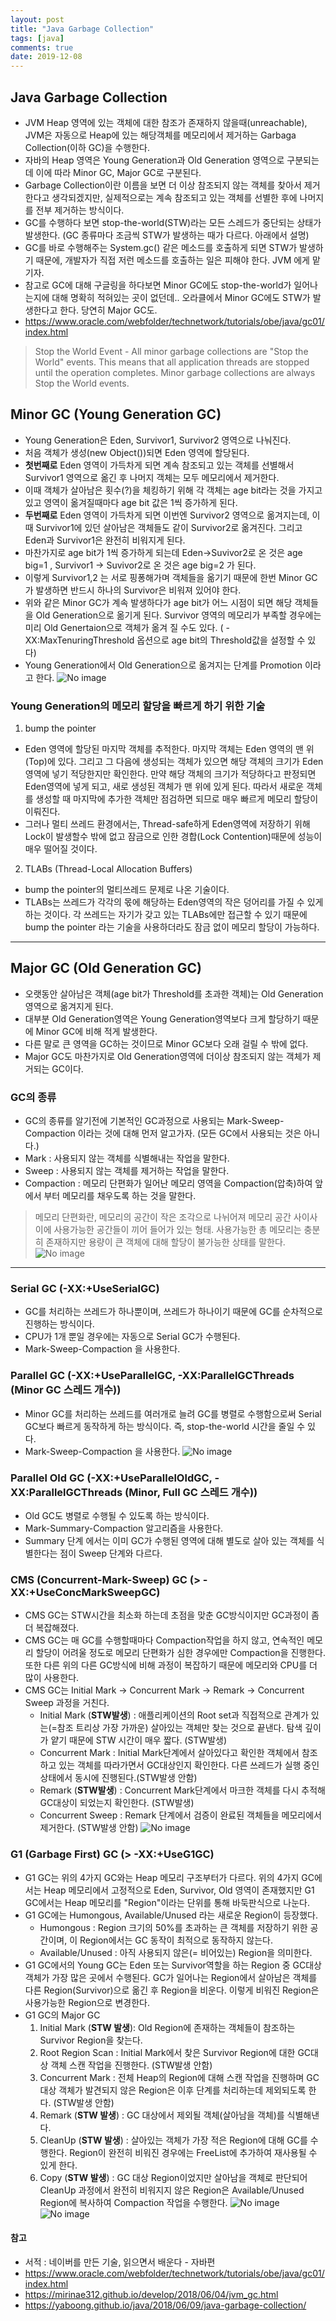 ```yaml
---
layout: post
title: "Java Garbage Collection"
tags: [java]
comments: true
date: 2019-12-08
---
```


## Java Garbage Collection
- JVM Heap 영역에 있는 객체에 대한 참조가 존재하지 않을때(unreachable), JVM은 자동으로 Heap에 있는 해당객체를 메모리에서 제거하는 Garbaga Collection(이하 GC)을 수행한다.
- 자바의 Heap 영역은 Young Generation과 Old Generation 영역으로 구분되는데 이에 따라 Minor GC, Major GC로 구분된다.
- Garbage Collection이란 이름을 보면 더 이상 참조되지 않는 객체를 찾아서 제거한다고 생각되겠지만, 실제적으로는 계속 참조되고 있는 객체를 선별한 후에 나머지를 전부 제거하는 방식이다.
- GC를 수행하다 보면 stop-the-world(STW)라는 모든 스레드가 중단되는 상태가 발생한다. (GC 종류마다 조금씩 STW가 발생하는 때가 다르다. 아래에서 설명)
- GC를 바로 수행해주는 System.gc() 같은 메소드를 호출하게 되면 STW가 발생하기 때문에, 개발자가 직접 저런 메소드를 호출하는 일은 피해야 한다. JVM 에게 맡기자.
- 참고로 GC에 대해 구글링을 하다보면 Minor GC에도 stop-the-world가 일어나는지에 대해 명확히 적혀있는 곳이 없던데.. 오라클에서 Minor GC에도 STW가 발생한다고 한다. 당연히 Major GC도.
- <https://www.oracle.com/webfolder/technetwork/tutorials/obe/java/gc01/index.html>
> Stop the World Event - All minor garbage collections are "Stop the World" events. This means that all application threads are stopped until the operation completes. Minor garbage collections are always Stop the World events.


## Minor GC (Young Generation GC)
- Young Generation은 Eden, Survivor1, Survivor2 영역으로 나눠진다.
- 처음 객체가 생성(new Object())되면 Eden 영역에 할당된다.
- **첫번째로** Eden 영역이 가득차게 되면 계속 참조되고 있는 객체를 선별해서 Survivor1 영역으로 옮긴 후 나머지 객체는 모두 메모리에서 제거한다. 
- 이때 객체가 살아남은 횟수(?)을 체킹하기 위해 각 객체는 age bit라는 것을 가지고 있고 영역이 옮겨질때마다 age bit 값은 1씩 증가하게 된다.
- **두번째로** Eden 영역이 가득차게 되면 이번엔 Survivor2 영역으로 옮겨지는데, 이때 Survivor1에 있던 살아남은 객체들도 같이 Survivor2로 옮겨진다. 그리고 Eden과 Survivor1은 완전히 비워지게 된다.
- 마찬가지로 age bit가 1씩 증가하게 되는데 Eden->Suvivor2로 온 것은 age big=1 , Survivor1 -> Suvivor2로 온 것은 age big=2 가 된다.
- 이렇게 Survivor1,2 는 서로 핑퐁해가며 객체들을 옮기기 때문에 한번 Minor GC가 발생하면 반드시 하나의 Survivor은 비워져 있어야 한다.
- 위와 같은 Minor GC가 계속 발생하다가 age bit가 어느 시점이 되면 해당 객체들을 Old Generation으로 옮기게 된다. Survivor 영역의 메모리가 부족할 경우에는 미리 Old Genertaion으로 객체가 옮겨 질 수도 있다. ( -XX:MaxTenuringThreshold 옵션으로 age bit의 Threshold값을 설정할 수 있다)
- Young Generation에서 Old Generation으로 옮겨지는 단계를 Promotion 이라고 한다.
![No image](/assets/posts/20191208/minor_gc.png)

### Young Generation의 메모리 할당을 빠르게 하기 위한 기술
1. bump the pointer
- Eden 영역에 할당된 마지막 객체를 추적한다. 마지막 객체는 Eden 영역의 맨 위(Top)에 있다. 그리고 그 다음에 생성되는 객체가 있으면 해당 객체의 크기가 Eden 영역에 넣기 적당한지만 확인한다. 만약 해당 객체의 크기가 적당하다고 판정되면 Eden영역에 넣게 되고, 새로 생성된 객체가 맨 위에 있게 된다. 따라서 새로운 객체를 생성할 때 마지막에 추가한 객체만 점검하면 되므로 매우 빠르게 메모리 할당이 이뤄진다.
- 그러나 멀티 쓰레드 환경에서는, Thread-safe하게 Eden영역에 저장하기 위해 Lock이 발생할수 밖에 없고 잠금으로 인한 경합(Lock Contention)때문에 성능이 매우 떨어질 것이다.

2. TLABs (Thread-Local Allocation Buffers)
- bump the pointer의 멀티쓰레드 문제로 나온 기술이다.
- TLABs는 쓰레드가 각각의 몫에 해당하는 Eden영역의 작은 덩어리를 가질 수 있게 하는 것이다. 각 쓰레드는 자기가 갖고 있는 TLABs에만 접근할 수 있기 때문에 bump the pointer 라는 기술을 사용하더라도 잠금 없이 메모리 할당이 가능하다. 

------
## Major GC (Old Generation GC)
- 오랫동안 살아남은 객체(age bit가 Threshold를 초과한 객체)는 Old Generation 영역으로 옮겨지게 된다.
- 대부분 Old Generation영역은 Young Generation영역보다 크게 할당하기 때문에 Minor GC에 비해 적게 발생한다. 
- 다른 말로 큰 영역을 GC하는 것이므로 Minor GC보다 오래 걸릴 수 밖에 없다.
- Major GC도 마찬가지로 Old Generation영역에 더이상 참조되지 않는 객체가 제거되는 GC이다.

### GC의 종류
- GC의 종류를 알기전에 기본적인 GC과정으로 사용되는 Mark-Sweep-Compaction 이라는 것에 대해 먼저 알고가자. (모든 GC에서 사용되는 것은 아니다.)
- Mark : 사용되지 않는 객체를 식별해내는 작업을 말한다.
- Sweep : 사용되지 않는 객체를 제거하는 작업을 말한다.
- Compaction : 메모리 단편화가 일어난 메모리 영역을 Compaction(압축)하여 앞에서 부터 메모리를 채우도록 하는 것을 말한다.
> 메모리 단편화란, 메모리의 공간이 작은 조각으로 나뉘어져 메모리 공간 사이사이에 사용가능한 공간들이 끼어 들어가 있는 형태. 사용가능한 총 메모리는 충분히 존재하지만 용량이 큰 객체에 대해 할당이 불가능한 상태를 말한다.
![No image](/assets/posts/20191208/mark_sweep_compaction.png)  

------

### Serial GC (-XX:+UseSerialGC)
- GC를 처리하는 쓰레드가 하나뿐이며, 쓰레드가 하나이기 때문에 GC를 순차적으로 진행하는 방식이다.
- CPU가 1개 뿐일 경우에는 자동으로 Serial GC가 수행된다.
- Mark-Sweep-Compaction 을 사용한다.

### Parallel GC (-XX:+UseParallelGC, -XX:ParallelGCThreads (Minor GC 스레드 개수))
- Minor GC를 처리하는 쓰레드를 여러개로 늘려 GC를 병렬로 수행함으로써 Serial GC보다 빠르게 동작하게 하는 방식이다. 즉, stop-the-world 시간을 줄일 수 있다.
- Mark-Sweep-Compaction 을 사용한다.
![No image](/assets/posts/20191208/serial_parallel_gc.png)

### Parallel Old GC (-XX:+UseParallelOldGC, -XX:ParallelGCThreads (Minor, Full GC 스레드 개수))
- Old GC도 병렬로 수행될 수 있도록 하는 방식이다.
- Mark-Summary-Compaction 알고리즘을 사용한다.
- Summary 단계 에서는 이미 GC가 수행된 영역에 대해 별도로 살아 있는 객체를 식별한다는 점이 Sweep 단계와 다르다.

### CMS (Concurrent-Mark-Sweep) GC (> -XX:+UseConcMarkSweepGC)
- CMS GC는 STW시간을 최소화 하는데 초점을 맞춘 GC방식이지만 GC과정이 좀더 복잡해졌다.
- CMS GC는 매 GC를 수행할때마다 Compaction작업을 하지 않고, 연속적인 메모리 할당이 어려울 정도로 메모리 단편화가 심한 경우에만 Compaction을 진행한다. 또한 다른 위의 다른 GC방식에 비해 과정이 복잡하기 때문에 메모리와 CPU를 더 많이 사용한다.
- CMS GC는 Initial Mark -> Concurrent Mark -> Remark -> Concurrent Sweep 과정을 거친다.
  * Initial Mark (**STW발생**) : 애플리케이션의 Root set과 직접적으로 관계가 있는(=참조 트리상 가장 가까운) 살아있는 객체만 찾는 것으로 끝낸다. 탐색 깊이가 얕기 때문에 STW 시간이 매우 짧다. (STW발생)
  * Concurrent Mark : Initial Mark단계에서 살아있다고 확인한 객체에서 참조하고 있는 객체를 따라가면서 GC대상인지 확인한다. 다른 쓰레드가 실행 중인 상태에서 동시에 진행된다.(STW발생 안함) 
  * Remark (**STW발생**) : Concurrent Mark단계에서 마크한 객체를 다시 추적해 GC대상이 되었는지 확인한다. (STW발생)
  * Concurrent Sweep : Remark 단계에서 검증이 완료된 객체들을 메모리에서 제거한다. (STW발생 안함) 
![No image](/assets/posts/20191208/serial_cms_gc.png)

### G1 (Garbage First) GC (> -XX:+UseG1GC)
- G1 GC는 위의 4가지 GC와는 Heap 메모리 구조부터가 다르다. 위의 4가지 GC에서는 Heap 메모리에서 고정적으로 Eden, Survivor, Old 영역이 존재했지만 G1 GC에서는 Heap 메모리를 "Region"이라는 단위를 통해 바둑판식으로 나눈다.
- G1 GC에는 Humongous, Available/Unused 라는 새로운 Region이 등장했다.
  * Humongous : Region 크기의 50%를 초과하는 큰 객체를 저장하기 위한 공간이며, 이 Region에서는 GC 동작이 최적으로 동작하지 않는다.
  * Available/Unused : 아직 사용되지 않은(= 비어있는) Region을 의미한다.
- G1 GC에서의 Young GC는 Eden 또는 Survivor역할을 하는 Region 중 GC대상 객체가 가장 많은 곳에서 수행된다. GC가 일어나는 Region에서 살아남은 객체를 다른 Region(Survivor)으로 옮긴 후 Region을 비운다. 이렇게 비워진 Region은 사용가능한 Region으로 변경한다.
- G1 GC의 Major GC 
  1. Initial Mark (**STW 발생**): Old Region에 존재하는 객체들이 참조하는 Survivor Region을 찾는다. 
  2. Root Region Scan : Initial Mark에서 찾은 Survivor Region에 대한 GC대상 객체 스캔 작업을 진행한다. (STW발생 안함)
  3. Concurrent Mark : 전체 Heap의 Region에 대해 스캔 작업을 진행하며 GC대상 객체가 발견되지 않은 Region은 이후 단계를 처리하는데 제외되도록 한다. (STW발생 안함)
  4. Remark (**STW 발생**) : GC 대상에서 제외될 객체(살아남을 객체)를 식별해낸다.
  5. CleanUp (**STW 발생**) : 살아있는 객체가 가장 적은 Region에 대해 GC를 수행한다. Region이 완전히 비워진 경우에는 FreeList에 추가하여 재사용될 수 있게 한다.
  6. Copy (**STW 발생**) : GC 대상 Region이었지만 살아남을 객체로 판단되어 CleanUp 과정에서 완전히 비워지지 않은 Region은 Available/Unused Region에 복사하여 Compaction 작업을 수행한다.
![No image](/assets/posts/20191208/g1_heap_memory.png)
![No image](/assets/posts/20191208/g1_gc.png)


#### 참고
- 서적 : 네이버를 만든 기술, 읽으면서 배운다 - 자바편 
- <https://www.oracle.com/webfolder/technetwork/tutorials/obe/java/gc01/index.html>
- <https://mirinae312.github.io/develop/2018/06/04/jvm_gc.html>
- <https://yaboong.github.io/java/2018/06/09/java-garbage-collection/> 
